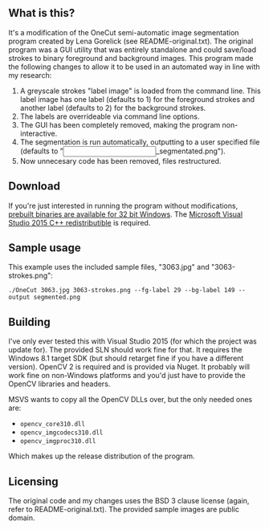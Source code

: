 ## What is this?
It's a modification of the OneCut semi-automatic image segmentation program created by Lena Gorelick
(see README-original.txt). The original program was a GUI utility that was entirely standalone and
could save/load strokes to binary foreground and background images. This program made the following
changes to allow it to be used in an automated way in line with my research:

1. A greyscale strokes "label image" is loaded from the command line. This label image has one label
   (defaults to 1) for the foreground strokes and another label (defaults to 2) for the background
   strokes.
2. The labels are overrideable via command line options.
3. The GUI has been completely removed, making the program non-interactive.
4. The segmentation is run automatically, outputting to a user specified file (defaults to
   "<input file>_segmentated.png").
5. Now unnecesary code has been removed, files restructured.

## Download
If you're just interested in running the program without modifications, [prebuilt binaries are
available for 32 bit Windows](https://github.com/KatrinaHoffert/OneCut-cli/releases/download/1.0/OneCut-cli-1.0.zip).
The [Microsoft Visual Studio 2015 C++ redistributible](https://www.microsoft.com/en-ca/download/details.aspx?id=48145)
is required.

## Sample usage
This example uses the included sample files, "3063.jpg" and "3063-strokes.png":

    ./OneCut 3063.jpg 3063-strokes.png --fg-label 29 --bg-label 149 --output segmented.png

## Building
I've only ever tested this with Visual Studio 2015 (for which the project was update for). The provided
SLN should work fine for that. It requires the Windows 8.1 target SDK (but should retarget fine if
you have a different version). OpenCV 2 is required and is provided via Nuget. It probably will work
fine on non-Windows platforms and you'd just have to provide the OpenCV libraries and headers.

MSVS wants to copy all the OpenCV DLLs over, but the only needed ones are:

* `opencv_core310.dll`
* `opencv_imgcodecs310.dll`
* `opencv_imgproc310.dll`

Which makes up the release distribution of the program.

## Licensing
The original code and my changes uses the BSD 3 clause license (again, refer to README-original.txt).
The provided sample images are public domain.
